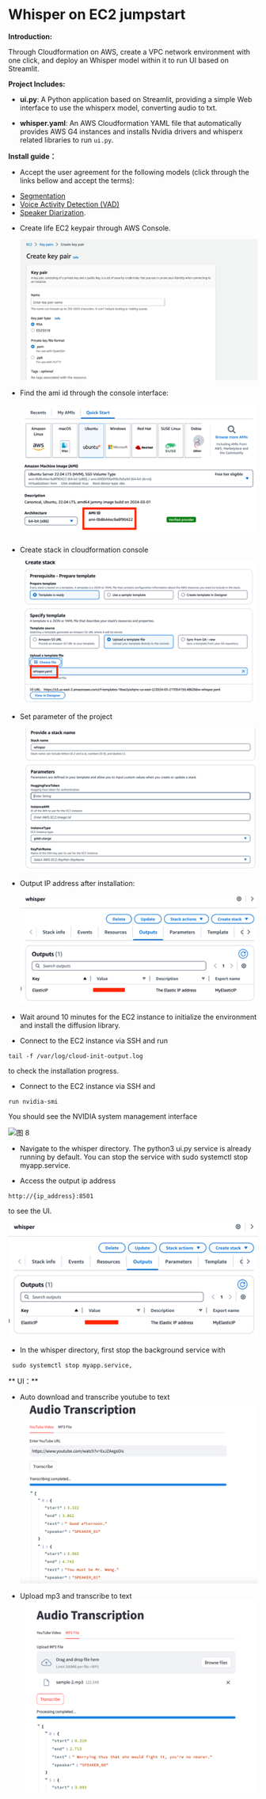 # Whisper on EC2 jumpstart

**Introduction:**

Through Cloudformation on AWS, create a VPC network environment with one click, and deploy an Whisper model within it to run UI based on Streamlit.

**Project Includes:**

- **ui.py**: A Python application based on Streamlit, providing a simple Web interface to use the whisperx model, converting audio to txt.

- **whisper.yaml**: An AWS Cloudformation YAML file that automatically provides AWS G4 instances and installs Nvidia drivers and whisperx related libraries to run `ui.py`.

**Install guide：**

- Accept the user agreement for the following models (click through the links bellow and accept the terms):

* [Segmentation](https://huggingface.co/pyannote/segmentation)
* [Voice Activity Detection (VAD)](https://huggingface.co/pyannote/voice-activity-detection)
* [Speaker Diarization](https://huggingface.co/pyannote/speaker-diarization-3.1).

- Create life EC2 keypair through AWS Console.

  ![图 9](images/keypair.png)

- Find the ami id through the console interface:

  ![图 7](images/ami.png)

- Create stack in cloudformation console

  ![图 7](images/cf.png)

- Set parameter of the project

  ![图 10](images/parameter.png)

- Output IP address after installation:

  ![图 3](images/output.png)

- Wait around 10 minutes for the EC2 instance to initialize the environment and install the diffusion library.

- Connect to the EC2 instance via SSH and run

```
tail -f /var/log/cloud-init-output.log
```

to check the installation progress.

- Connect to the EC2 instance via SSH and

```
run nvidia-smi
```

You should see the NVIDIA system management interface

![图 8](images/2d0c7cd9c5c7f6b21bc385deb031dcdce85a11622284b7d21ae362942666008d.png)

- Navigate to the whisper directory. The python3 ui.py service is already running by default. You can stop the service with sudo systemctl stop myapp.service.

- Access the output ip address

```
http://{ip_address}:8501
```

to see the UI.

![图 6](images/output.png)

- In the whisper directory, first stop the background service with

```
 sudo systemctl stop myapp.service,
```

** UI：**

- Auto download and transcribe youtube to text
  ![图 3](images/youtube_transcribe.png)

- Upload mp3 and transcribe to text
  ![图 3](images/audio_transcribe.png)
